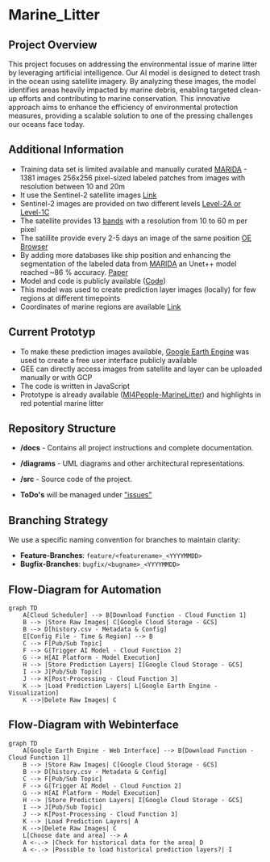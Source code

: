 # Marine_Litter

## Project Overview

This project focuses on addressing the environmental issue of marine litter by leveraging artificial intelligence. Our AI model is designed to detect trash in the ocean using satellite imagery. By analyzing these images, the model identifies areas heavily impacted by marine debris, enabling targeted clean-up efforts and contributing to marine conservation. This innovative approach aims to enhance the efficiency of environmental protection measures, providing a scalable solution to one of the pressing challenges our oceans face today. 

## Additional Information
- Training data set is limited available and manually curated [MARIDA](https://journals.plos.org/plosone/article?id=10.1371/journal.pone.0262247) - 1381 images 256x256 pixel-sized labeled patches from images with resolution between 10 and 20m
- It use the Sentinel-2 satellite images [Link](https://sentiwiki.copernicus.eu/web/s2-mission)
- Sentinel-2 images are provided on two different levels [Level-2A or Level-1C](https://developers.google.com/earth-engine/datasets/catalog/sentinel-2)
- The satellite provides 13 [bands](https://sentiwiki.copernicus.eu/web/s2-mission) with a resolution from 10 to 60 m per pixel
- The satillite provide every 2-5 days an image of the same position [OE Browser](https://apps.sentinel-hub.com/eo-browser/?zoom=7&lat=43.77903&lng=12.95288&themeId=DEFAULT-THEME&visualizationUrl=U2FsdGVkX1%2Fo0MQMJMe9reZjbTR8h6F3Bk2e%2Bt0%2BuBNt2bdf%2BpUw5HUYZC%2BC6Zk1zVnenS9oXT%2BsMh%2B3%2FKwyedQZfEsnQgMEFJM1EjcNTvaGB%2B%2BWdB%2B2PMxbpGD06QXc&datasetId=S2L2A&fromTime=2019-07-15T00%3A00%3A00.000Z&toTime=2019-07-15T23%3A59%3A59.999Z&layerId=1_TRUE_COLOR&demSource3D=%22MAPZEN%22)
- By adding more databases like ship position and enhancing the segmentation of the labeled data from [MARIDA](https://journals.plos.org/plosone/article?id=10.1371/journal.pone.0262247) an Unet++ model reached ~86 % accuracy. [Paper](https://arxiv.org/pdf/2307.02465)
- Model and code is publicly available ([Code](https://github.com/MarcCoru/marinedebrisdetector))
- This model was used to create prediction layer images (locally) for few regions at different timepoints
- Coordinates of marine regions are available [Link](https://www.marineregions.org/gazetteer.php?p=details&id=3314)

## Current Prototyp
- To make these prediction images available, [Google Earth Engine](https://earthengine.google.com/) was used to create a free user interface publicly available
- GEE can directly access images from satellite and layer can be uploaded manually or with GCP
- The code is written in JavaScript
- Prototype is already available ([MI4People-MarineLitter](https://mi4people.projects.earthengine.app/view/marine-litter)) and highlights in red potential marine litter


## Repository Structure

- **/docs** - Contains all project instructions and complete documentation.
- **/diagrams** - UML diagrams and other architectural representations.
- **/src** - Source code of the project.

- **ToDo's** will be managed under ["issues"](https://github.com/MI4People/Marine_Litter/issues/1)

## Branching Strategy

We use a specific naming convention for branches to maintain clarity:

- **Feature-Branches**: `feature/<featurename>_<YYYYMMDD>`
- **Bugfix-Branches**: `bugfix/<bugname>_<YYYYMMDD>`


## Flow-Diagram for Automation

```mermaid
graph TD
    A[Cloud Scheduler] --> B[Download Function - Cloud Function 1]
    B --> |Store Raw Images| C[Google Cloud Storage - GCS]
    B --> D[history.csv - Metadata & Config]
    E[Config File - Time & Region] --> B 
    C --> F[Pub/Sub Topic]
    F --> G[Trigger AI Model - Cloud Function 2]
    G --> H[AI Platform - Model Execution]
    H --> |Store Prediction Layers| I[Google Cloud Storage - GCS]
    I --> J[Pub/Sub Topic]
    J --> K[Post-Processing - Cloud Function 3]
    K --> |Load Prediction Layers| L[Google Earth Engine - Visualization]
    K -->|Delete Raw Images| C
```


## Flow-Diagram with Webinterface
```mermaid
graph TD
    A[Google Earth Engine - Web Interface] --> B[Download Function - Cloud Function 1]
    B --> |Store Raw Images| C[Google Cloud Storage - GCS]
    B --> D[history.csv - Metadata & Config]
    C --> F[Pub/Sub Topic]
    F --> G[Trigger AI Model - Cloud Function 2]
    G --> H[AI Platform - Model Execution]
    H --> |Store Prediction Layers| I[Google Cloud Storage - GCS]
    I --> J[Pub/Sub Topic]
    J --> K[Post-Processing - Cloud Function 3]
    K --> |Load Prediction Layers| A
    K -->|Delete Raw Images| C
    L[Choose date and area] --> A
    A <-.-> |Check for historical data for the area| D
    A <-.-> |Possible to load historical prediction layers?| I
```
